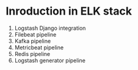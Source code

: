 # Inroduction in ELK stack

1. Logstash Django integration
2. Filebeat pipeline
3. Kafka pipeline
4. Metricbeat pipeline
5. Redis pipeline
6. Logstash generator pipeline
   
